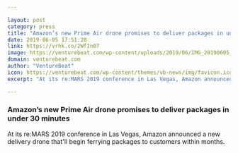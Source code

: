 ```yaml
---

layout: post
category: press
title: "Amazon’s new Prime Air drone promises to deliver packages in under 30 minutes"
date: 2019-06-05 17:51:28
link: https://vrhk.co/2WfIn07
image: https://venturebeat.com/wp-content/uploads/2019/06/IMG_20190605_101222.jpg?w=1200&strip=all
domain: venturebeat.com
author: "VentureBeat"
icon: https://venturebeat.com/wp-content/themes/vb-news/img/favicon.ico
excerpt: "At its re:MARS 2019 conference in Las Vegas, Amazon announced a new delivery drone that'll begin ferrying packages to customers within months."

---
```


### Amazon’s new Prime Air drone promises to deliver packages in under 30 minutes

At its re:MARS 2019 conference in Las Vegas, Amazon announced a new delivery drone that'll begin ferrying packages to customers within months.